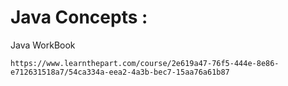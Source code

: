 # Java Concepts :
Java WorkBook

```
https://www.learnthepart.com/course/2e619a47-76f5-444e-8e86-e712631518a7/54ca334a-eea2-4a3b-bec7-15aa76a61b87
```
